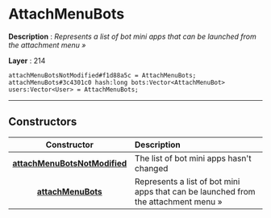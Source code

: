 # AttachMenuBots

**Description** : *Represents a list of bot mini apps that can be launched from the attachment menu &raquo;*

**Layer** : 214

```tl
attachMenuBotsNotModified#f1d88a5c = AttachMenuBots;
attachMenuBots#3c4301c0 hash:long bots:Vector<AttachMenuBot> users:Vector<User> = AttachMenuBots;
```

---

## Constructors

| Constructor | Description |
| :---: | :--- |
| [**attachMenuBotsNotModified**](constructor/attachMenuBotsNotModified) | The list of bot mini apps hasn't changed |
| [**attachMenuBots**](constructor/attachMenuBots) | Represents a list of bot mini apps that can be launched from the attachment menu » |
